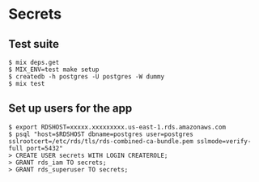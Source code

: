 # Secrets

## Test suite

    $ mix deps.get
    $ MIX_ENV=test make setup
    $ createdb -h postgres -U postgres -W dummy
    $ mix test

## Set up users for the app

    $ export RDSHOST=xxxxx.xxxxxxxxx.us-east-1.rds.amazonaws.com
    $ psql "host=$RDSHOST dbname=postgres user=postgres sslrootcert=/etc/rds/tls/rds-combined-ca-bundle.pem sslmode=verify-full port=5432"
    > CREATE USER secrets WITH LOGIN CREATEROLE; 
    > GRANT rds_iam TO secrets;
    > GRANT rds_superuser TO secrets;
